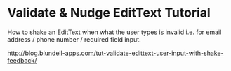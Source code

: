 Validate & Nudge EditText Tutorial
===============================

How to shake an EditText when what the user types is invalid i.e. for email address / phone number / required field input.

http://blog.blundell-apps.com/tut-validate-edittext-user-input-with-shake-feedback/
